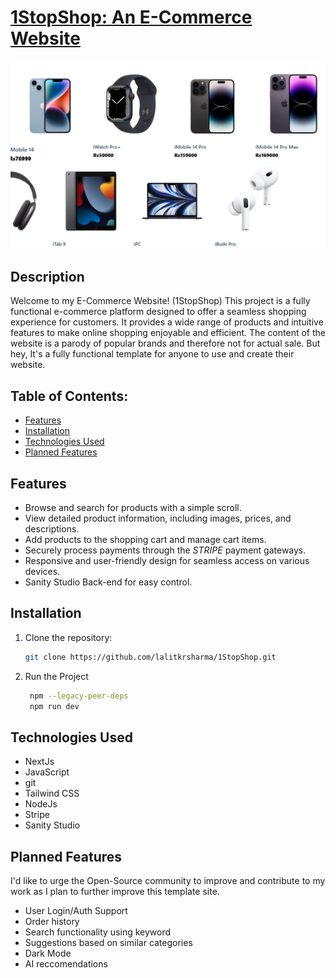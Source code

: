 # [1StopShop: An E-Commerce Website](http://1-stop-shop.vercel.app/)

![Project Logo](https://github.com/lalitkrsharma/1StopShop/blob/master/preview%20img.png)

## Description

Welcome to my E-Commerce Website! (1StopShop) This project is a fully functional e-commerce platform designed to offer a seamless shopping experience for customers. It provides a wide range of products and intuitive features to make online shopping enjoyable and efficient. The content of the website is a parody of popular brands and therefore not for actual sale. But hey, It's a fully functional template for anyone to use and create their website.

## Table of Contents:

- [Features](#features)
- [Installation](#installation)
- [Technologies Used](#technologies-used)
- [Planned Features](#planned-features)

## Features

- Browse and search for products with a simple scroll.
- View detailed product information, including images, prices, and descriptions.
- Add products to the shopping cart and manage cart items.
- Securely process payments through the *STRIPE* payment gateways.
- Responsive and user-friendly design for seamless access on various devices.
- Sanity Studio Back-end for easy control.
## Installation

1. Clone the repository:

   ```bash
   git clone https://github.com/lalitkrsharma/1StopShop.git
   
2. Run the Project
   ```bash
    npm --legacy-peer-deps
    npm run dev

## Technologies Used

  - NextJs
  - JavaScript
  - git
  - Tailwind CSS
  - NodeJs
  - Stripe
  - Sanity Studio

## Planned Features

  I'd like to urge the Open-Source community to improve and contribute to my work as I plan to further improve this template site.
  - User Login/Auth Support
  - Order history
  - Search functionality using keyword
  - Suggestions based on similar categories
  - Dark Mode
  - AI reccomendations
